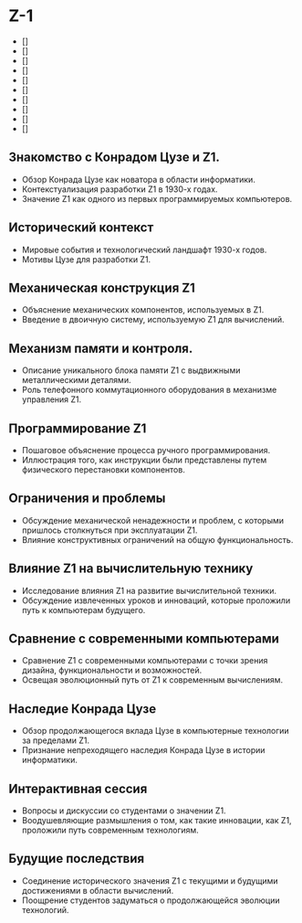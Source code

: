 # Z-1
* []
* []
* []
* []
* []
* []
* []
* []
* []
* []

## Знакомство с Конрадом Цузе и Z1.
* Обзор Конрада Цузе как новатора в области информатики.
* Контекстуализация разработки Z1 в 1930-х годах.
* Значение Z1 как одного из первых программируемых компьютеров.
  
## Исторический контекст
* Мировые события и технологический ландшафт 1930-х годов.
* Мотивы Цузе для разработки Z1.
  
## Механическая конструкция Z1
* Объяснение механических компонентов, используемых в Z1.
* Введение в двоичную систему, используемую Z1 для вычислений.

## Механизм памяти и контроля.
* Описание уникального блока памяти Z1 с выдвижными металлическими деталями.
* Роль телефонного коммутационного оборудования в механизме управления Z1.

## Программирование Z1
* Пошаговое объяснение процесса ручного программирования.
* Иллюстрация того, как инструкции были представлены путем физического перестановки компонентов.

## Ограничения и проблемы
* Обсуждение механической ненадежности и проблем, с которыми пришлось столкнуться при эксплуатации Z1.
* Влияние конструктивных ограничений на общую функциональность.

## Влияние Z1 на вычислительную технику
* Исследование влияния Z1 на развитие вычислительной техники.
* Обсуждение извлеченных уроков и инноваций, которые проложили путь к компьютерам будущего.

## Сравнение с современными компьютерами
* Сравнение Z1 с современными компьютерами с точки зрения дизайна, функциональности и возможностей.
* Освещая эволюционный путь от Z1 к современным вычислениям.

## Наследие Конрада Цузе
* Обзор продолжающегося вклада Цузе в компьютерные технологии за пределами Z1.
* Признание непреходящего наследия Конрада Цузе в истории информатики.

## Интерактивная сессия
* Вопросы и дискуссии со студентами о значении Z1.
* Воодушевляющие размышления о том, как такие инновации, как Z1, проложили путь современным технологиям.

## Будущие последствия
* Соединение исторического значения Z1 с текущими и будущими достижениями в области вычислений.
* Поощрение студентов задуматься о продолжающейся эволюции технологий.
